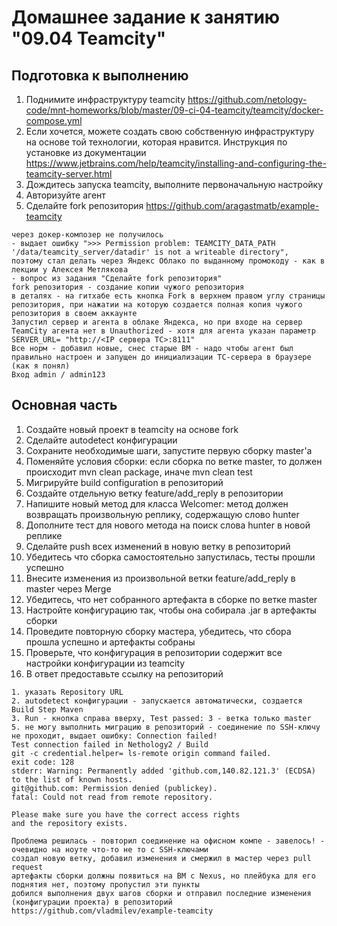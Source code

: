 # Домашнее задание к занятию "09.04 Teamcity"

## Подготовка к выполнению
1. Поднимите инфраструктуру teamcity https://github.com/netology-code/mnt-homeworks/blob/master/09-ci-04-teamcity/teamcity/docker-compose.yml   
2. Если хочется, можете создать свою собственную инфраструктуру на основе той технологии, которая нравится. Инструкция по установке из документации https://www.jetbrains.com/help/teamcity/installing-and-configuring-the-teamcity-server.html  
3. Дождитесь запуска teamcity, выполните первоначальную настройку  
4. Авторизуйте агент  
5. Сделайте fork репозитория https://github.com/aragastmatb/example-teamcity  
```
через докер-композер не получилось 
- выдает ошибку ">>> Permission problem: TEAMCITY_DATA_PATH '/data/teamcity_server/datadir' is not a writeable directory", 
поэтому стал делать через Яндекс Облако по выданному промокоду - как в лекции у Алексея Метлякова 
- вопрос из задания "Сделайте fork репозитория" 
fork репозитория - создание копии чужого репозитория
в деталях - на гитхабе есть кнопка Fork в верхнем правом углу страницы репозитория, при нажатии на которую создается полная копия чужого репозитория в своем аккаунте
Запустил сервер и агента в облаке Яндекса, но при входе на сервер TeamCity агента нет в Unauthorized - хотя для агента указан параметр SERVER_URL= "http://<IP сервера ТС>:8111" 
Все норм - добавил новые, снес старые ВМ - надо чтобы агент был правильно настроен и запущен до инициализации ТС-сервера в браузере (как я понял)
Вход admin / admin123
```

## Основная часть   
1. Создайте новый проект в teamcity на основе fork
2. Сделайте autodetect конфигурации
3. Сохраните необходимые шаги, запустите первую сборку master'a
4. Поменяйте условия сборки: если сборка по ветке master, то должен происходит mvn clean package, иначе mvn clean test
5. Мигрируйте build configuration в репозиторий
6. Создайте отдельную ветку feature/add_reply в репозитории
7. Напишите новый метод для класса Welcomer: метод должен возвращать произвольную реплику, содержащую слово hunter
8. Дополните тест для нового метода на поиск слова hunter в новой реплике
9. Сделайте push всех изменений в новую ветку в репозиторий
10. Убедитесь что сборка самостоятельно запустилась, тесты прошли успешно
11. Внесите изменения из произвольной ветки feature/add_reply в master через Merge
12. Убедитесь, что нет собранного артефакта в сборке по ветке master
13. Настройте конфигурацию так, чтобы она собирала .jar в артефакты сборки
14. Проведите повторную сборку мастера, убедитесь, что сбора прошла успешно и артефакты собраны
15. Проверьте, что конфигурация в репозитории содержит все настройки конфигурации из teamcity
16. В ответ предоставьте ссылку на репозиторий
```
1. указать Repository URL
2. autodetect конфигурации - запускается автоматически, создается Build Step Maven
3. Run - кнопка справа вверху, Test passed: 3 - ветка только master
5. не могу выполнить миграцию в репозиторий - соединение по SSH-ключу не проходит, выдает ошибку: Connection failed!
Test connection failed in Nethology2 / Build
git -c credential.helper= ls-remote origin command failed.
exit code: 128
stderr: Warning: Permanently added 'github.com,140.82.121.3' (ECDSA) to the list of known hosts.
git@github.com: Permission denied (publickey).
fatal: Could not read from remote repository.

Please make sure you have the correct access rights
and the repository exists.

Проблема решилась - повторил соединение на офисном компе - завелось! - очевидно на ноуте что-то не то с SSH-ключами
создал новую ветку, добавил изменения и смержил в мастер через pull request
артефакты сборки должны появиться на ВМ с Nexus, но плейбука для его поднятия нет, поэтому пропустил эти пункты
добился выполнения двух шагов сборки и отправил последние изменения (конфигурации проекта) в репозиторий
https://github.com/vladmilev/example-teamcity
```
